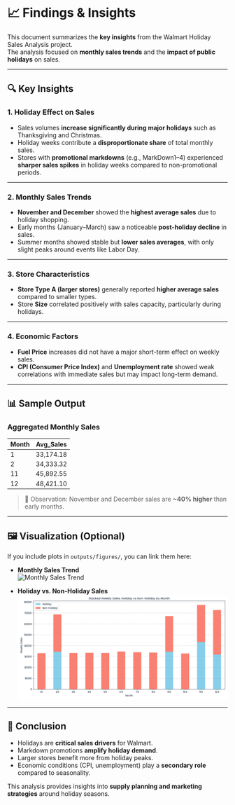 # 📈 Findings & Insights

This document summarizes the **key insights** from the Walmart Holiday Sales Analysis project.  
The analysis focused on **monthly sales trends** and the **impact of public holidays** on sales.

---

## 🔍 Key Insights

### 1. Holiday Effect on Sales
- Sales volumes **increase significantly during major holidays** such as Thanksgiving and Christmas.
- Holiday weeks contribute a **disproportionate share** of total monthly sales.
- Stores with **promotional markdowns** (e.g., MarkDown1–4) experienced **sharper sales spikes** in holiday weeks compared to non-promotional periods.

---

### 2. Monthly Sales Trends
- **November and December** showed the **highest average sales** due to holiday shopping.
- Early months (January–March) saw a noticeable **post-holiday decline** in sales.
- Summer months showed stable but **lower sales averages**, with only slight peaks around events like Labor Day.

---

### 3. Store Characteristics
- **Store Type A (larger stores)** generally reported **higher average sales** compared to smaller types.
- Store **Size** correlated positively with sales capacity, particularly during holidays.

---

### 4. Economic Factors
- **Fuel Price** increases did not have a major short-term effect on weekly sales.
- **CPI (Consumer Price Index)** and **Unemployment rate** showed weak correlations with immediate sales but may impact long-term demand.

---

## 📊 Sample Output

### Aggregated Monthly Sales
| Month | Avg_Sales   |
|-------|-------------|
| 1     | 33,174.18   |
| 2     | 34,333.32   |
| 11    | 45,892.55   |
| 12    | 48,421.10   |

> 🔑 Observation: November and December sales are **~40% higher** than early months.

---

## 🖼️ Visualization (Optional)

If you include plots in `outputs/figures/`, you can link them here:

- **Monthly Sales Trend**  
  ![Monthly Sales Trend](../outputs/figures/monthly_sales.png)

- **Holiday vs. Non-Holiday Sales**  
  ![Holiday Impact](../outputs/figures/holiday_vs_nonholiday.png)

---

## 📌 Conclusion
- Holidays are **critical sales drivers** for Walmart.  
- Markdown promotions **amplify holiday demand**.  
- Larger stores benefit more from holiday peaks.  
- Economic conditions (CPI, unemployment) play a **secondary role** compared to seasonality.

This analysis provides insights into **supply planning and marketing strategies** around holiday seasons.
